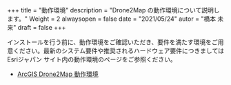 +++
title = "動作環境"
description = "Drone2Map の動作環境について説明します。"
Weight = 2
alwaysopen = false
date = "2021/05/24"
autor = "橋本 未来"
draft = false
+++

インストールを行う前に、動作環境をご確認いただき、要件を満たす環境をご用意ください。最新のシステム要件や推奨されるハードウェア要件につきましては Esriジャパン サイト内の動作環境のページをご参照ください。

* [ArcGIS Drone2Map 動作環境](https://www.esrij.com/products/drone2map/environments/drone2map-for-arcgis-1-0/)




